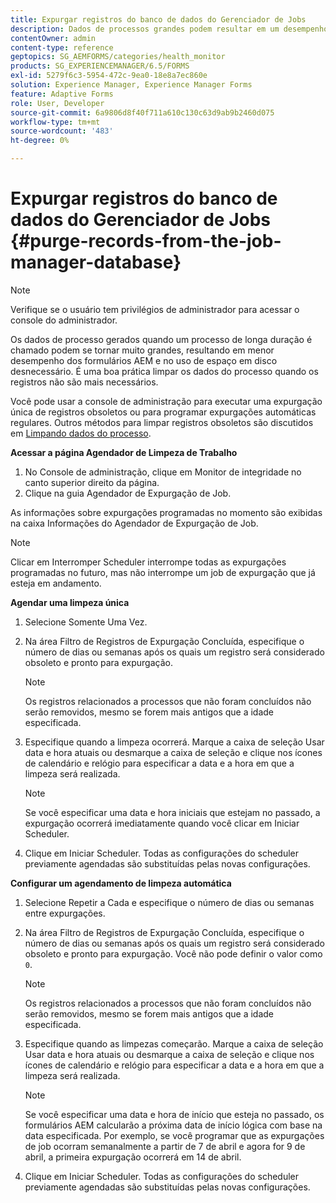 ```yaml
---
title: Expurgar registros do banco de dados do Gerenciador de Jobs
description: Dados de processos grandes podem resultar em um desempenho de formulários AEM mais baixo. É uma boa prática limpar os dados do processo quando os registros não são mais necessários.
contentOwner: admin
content-type: reference
geptopics: SG_AEMFORMS/categories/health_monitor
products: SG_EXPERIENCEMANAGER/6.5/FORMS
exl-id: 5279f6c3-5954-472c-9ea0-18e8a7ec860e
solution: Experience Manager, Experience Manager Forms
feature: Adaptive Forms
role: User, Developer
source-git-commit: 6a9806d8f40f711a610c130c63d9ab9b2460d075
workflow-type: tm+mt
source-wordcount: '483'
ht-degree: 0%

---
```


# Expurgar registros do banco de dados do Gerenciador de Jobs {#purge-records-from-the-job-manager-database}

>[!NOTE]
> 
> Verifique se o usuário tem privilégios de administrador para acessar o console do administrador.

Os dados de processo gerados quando um processo de longa duração é chamado podem se tornar muito grandes, resultando em menor desempenho dos formulários AEM e no uso de espaço em disco desnecessário. É uma boa prática limpar os dados do processo quando os registros não são mais necessários.

Você pode usar a console de administração para executar uma expurgação única de registros obsoletos ou para programar expurgações automáticas regulares. Outros métodos para limpar registros obsoletos são discutidos em [Limpando dados do processo](/help/forms/using/admin-help/purging-process-data.md#purging-process-data).

**Acessar a página Agendador de Limpeza de Trabalho**

1. No Console de administração, clique em Monitor de integridade no canto superior direito da página.
1. Clique na guia Agendador de Expurgação de Job.

As informações sobre expurgações programadas no momento são exibidas na caixa Informações do Agendador de Expurgação de Job.

>[!NOTE]
>
>Clicar em Interromper Scheduler interrompe todas as expurgações programadas no futuro, mas não interrompe um job de expurgação que já esteja em andamento.

**Agendar uma limpeza única**

1. Selecione Somente Uma Vez.
1. Na área Filtro de Registros de Expurgação Concluída, especifique o número de dias ou semanas após os quais um registro será considerado obsoleto e pronto para expurgação.

   >[!NOTE]
   >
   >Os registros relacionados a processos que não foram concluídos não serão removidos, mesmo se forem mais antigos que a idade especificada.

1. Especifique quando a limpeza ocorrerá. Marque a caixa de seleção Usar data e hora atuais ou desmarque a caixa de seleção e clique nos ícones de calendário e relógio para especificar a data e a hora em que a limpeza será realizada.

   >[!NOTE]
   >
   >Se você especificar uma data e hora iniciais que estejam no passado, a expurgação ocorrerá imediatamente quando você clicar em Iniciar Scheduler.

1. Clique em Iniciar Scheduler. Todas as configurações do scheduler previamente agendadas são substituídas pelas novas configurações.

**Configurar um agendamento de limpeza automática**

1. Selecione Repetir a Cada e especifique o número de dias ou semanas entre expurgações.
1. Na área Filtro de Registros de Expurgação Concluída, especifique o número de dias ou semanas após os quais um registro será considerado obsoleto e pronto para expurgação. Você não pode definir o valor como `0`.

   >[!NOTE]
   >
   >Os registros relacionados a processos que não foram concluídos não serão removidos, mesmo se forem mais antigos que a idade especificada.

1. Especifique quando as limpezas começarão. Marque a caixa de seleção Usar data e hora atuais ou desmarque a caixa de seleção e clique nos ícones de calendário e relógio para especificar a data e a hora em que a limpeza será realizada.

   >[!NOTE]
   >
   >Se você especificar uma data e hora de início que esteja no passado, os formulários AEM calcularão a próxima data de início lógica com base na data especificada. Por exemplo, se você programar que as expurgações de job ocorram semanalmente a partir de 7 de abril e agora for 9 de abril, a primeira expurgação ocorrerá em 14 de abril.

1. Clique em Iniciar Scheduler. Todas as configurações do scheduler previamente agendadas são substituídas pelas novas configurações.
